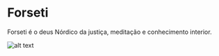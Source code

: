 # Forseti

Forseti é o deus Nórdico da justiça, meditação e conhecimento interior.

![alt text](http://2.bp.blogspot.com/-fTtv16gv3kk/TvR2jSPuN1I/AAAAAAAAA0M/mtOAtExpndQ/s1600/forseti.jpg)
